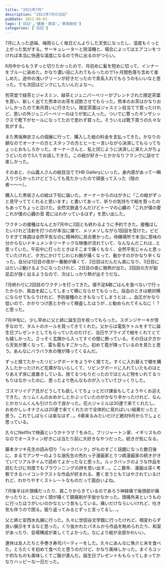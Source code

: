 ```yaml
---
title: "2021年7月"
description: "2021年7月の日記"
pubDate: 2021-08-01
tags: ['日記','健康・美容','黒坂麻衣']
categories: ['日記']
---
```


7月に入った途端、梅雨らしく毎日どんよりした天気になったし、湿度もぐっと上がった気がする。サーキュレーターと除湿機と、場合によってはエアコンをつければ本当に快適な温度になるので外に出るのがつらい。

6月中からもうずっと切りたかったので、月初めに髪を短めに切って、インナーをブルーに染めた。かなり濃い目に入れてもらったので1ヶ月間色落ち含めて楽しめた。途中の浅いグリーンが好きだったので青系入れてもらうのもいいなと思った。でも次回はピンクにしたいんだよな〜。

煎茶堂で緑茶とジャスミン、緑茶とジュニパーベリーがブレンドされた限定茶葉を買い、新しく出てた熊本のお茶を試飲させてもらった。熊本のお茶はかなりおいしかったので来月買いに行きたい。限定茶葉はジャスミン目当てで買ったけれど、思いの外ジュニパーベリーのほうが気に入った。ついでに寄ったギンザシックスで靴下がセールになってたので思わず買った。そういえば靴下買うの久々な気がする。

また黒坂麻衣さんの個展に行って、購入した絵の料金を支払ってきた。かなりの額なのでオーナーの方とスタッフの方とヒーヒー言いながら決済してもらってちょっとおもしろかった。オーナーさんと、私と同じように決済しに来た人がちょうどいたので3人でお話しできた。この絵が好き〜とかかなりフランクに話せて楽しかった。

そのあと、小山義人さんの絵目当てでHB Galleryにいった。身内感があって一瞬入りづらかったけどどうしても見たかったので頑張って入った（陰の者〜〜〜）。

購入した黒坂さんの絵は下旬に届いた。オーナーからのはがきに「この絵がずっと見守っててくれると思います」と書いてあって、祈りの気持ちで絵を買ったのもあってちょっと泣けた。全然文脈違うんだけどトーマの心臓の「これが僕の愛 これが僕の心臓の音 君にはわかっているはず」を思い出した。

ワクチンの接種はなんとか7月中に2回とも終わるように予約できた。接種はしたいけれど注射を打つのが本当に嫌で、メソメソしながら1回目を受けた。ビビりすぎて体調は全然平気なのに精神的に具合悪かった。待機場所で本当に意味の分からないドキュメンタリーチックな映像が流れていて、なんなんだこれは…と思っていた。午前中に打ったときはそこまで痛くもなく、全然平気じゃんと思っていたけれど、夕方にかけてじわじわ腕が痛くなって、動かすのがかなり辛くなった。自分は1日目の夜が一番腕が痛くて、2日目はだんだん楽になり、3日目にはだいぶ動けるようになったけれど、2日目の夜に微熱が出た。2回目の方が副反応が強く出るようなので、次はしっかり熱が出そうだな。

7月終わりに2回目のワクチンを打ってきた。寝不足&朝ごはんを食べないで行ったからか、貧血を起こしてしまって横にならせてもらった。採血のときは絶対横にならせてもらうけれど、予防接種のときもなってしまうとは…。血圧がかなり低いので、かかりつけ医とか作って検査したほうが…と勧められてそんなに！？と思った。

7月中旬に、少し早めに父と姉に誕生日を祝ってもらった。スポンジケーキが苦手なので、タルトのホールを買ってきてくれた。父からは電気ケトルをすでに誕生日プレゼントとしてもらっていたのだけど、当日サプライズで絵をくれてとても嬉しかった。さっそく玄関から入ってすぐの壁に飾っている。その日は夕方から天気が悪くなって、雷も雹もすごかった。初めて雹が降っているのを見たと思う。あんなにバラバラ氷の塊が降ってくるんだ。

ずっと捨てたかったリビングボードをようやく捨てた。すぐに入れ替えで棚を購入したかったけれど在庫がないらしくて、リビングボードに入れていたものはとりあえず床に直置きしている。捨てるつもりだったのでほとんど物をいれてるつもりはなかったのに、思ったより色んなものが入っていてびっくりした。

ゴスマリイデア氏がどうしても欲しくてちょっとだけ課金もしてようやくお迎えできた。カリムくんのおめかしとかぶっていたのがかなり辛かったけれど、なんとかカリムくんも引けたので良かった。花火ジャミルは30連で来てくれたし、おめかしレオナさんは20連で来てくれたので全体的に見ればいい結果だったと思う。これでしばらくは楽なはず…。6章来るみたいだけど絶対9月からでしょと思っている。

久々にNetflixで映画というかドラマ？をみた。ブリジャートン家、イギリスものなのでオースティン好きには当たり前に大好きなやつだった。続きが気になる。

藤本タツキ先生の読み切り「ルックバック」がものすごく話題になった数日後に、まるでアンサーのような溺先生の売れっ子漫画家とうつ病漫画家の続きがきていてリアルタイムで読めてよかったなと思った。ルックバックのような作品を読むたびに何度でもブラウンニングの詩を思い出す…。ここ数年、漫画は深く考察できるハイコンテクストな作品が好まれる、悪く言うともてはやされているけれど、わかりやすくストレートなものだって面白いよね。

7月後半は片頭痛だったり、肩こりからきているのであろう神経痛で後頭部が痛かったりと、とにかく頭が痛くて鎮痛剤が手放せなかった。頭痛外来というものに行ったほうがいいのかなという気もしている。痛いだけならいいけれど、吐き気も伴うので困る。振り返ってみるとずっと言ってるし…。

父と姉と安西水丸展に行った。久々に世田谷文学館に行ったけれど、相変わらず良い展示をするなと思った。くり抜かれたパネルから作品を眺められたり、和室があったり、会場構成が楽しくてよかった。なにより絵が全部かわいい。

連休は友人たちと手巻き寿司パーティーをした。久々にあんなに魚介と米を食べた。とろたくを初めて食べたと思うのだけど、かなり美味しかった。まぐろユッケ的なものも美味しくてご飯が進んだ。誕生日プレゼントももらってしまってかなりハッピーな一日だった。